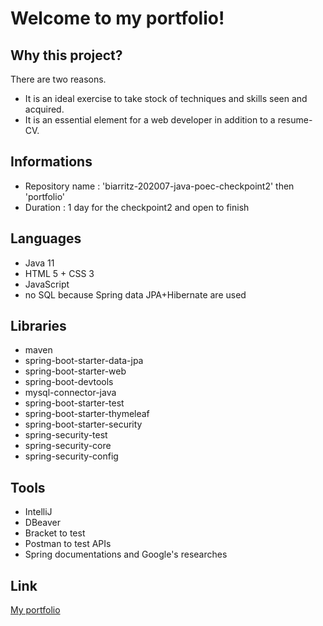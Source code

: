 # Welcome to my portfolio!

## Why this project?

There are two reasons.
- It is an ideal exercise to take stock of techniques and skills seen and acquired.
- It is an essential element for a web developer in addition to a resume-CV.

## Informations

- Repository name : 'biarritz-202007-java-poec-checkpoint2' then 'portfolio'
- Duration : 1 day for the checkpoint2 and open to finish

## Languages

- Java 11
- HTML 5 + CSS 3
- JavaScript
- no SQL because Spring data JPA+Hibernate are used

## Libraries

 - maven
 - spring-boot-starter-data-jpa
 - spring-boot-starter-web
 - spring-boot-devtools
 - mysql-connector-java
 - spring-boot-starter-test
 - spring-boot-starter-thymeleaf
 - spring-boot-starter-security
 - spring-security-test
 - spring-security-core
 - spring-security-config

## Tools

- IntelliJ
- DBeaver
- Bracket to test
- Postman to test APIs
- Spring documentations and Google's researches

## Link

[My portfolio](http://www.emmanuelle-larzabal.com/portfolio)